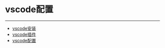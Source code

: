 # vscode配置

---

- [vscode安装](/web/vscode/vscode01.md)
- [vscode插件](/web/vscode/vscode02.md)
- [vscode配置](/web/vscode/vscode03.md)
